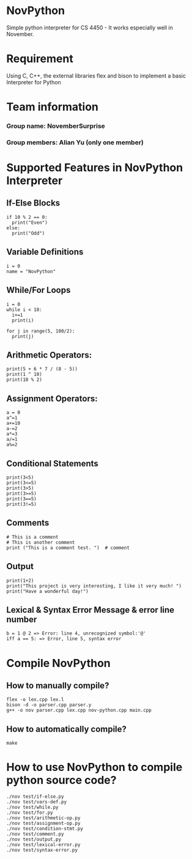 # NovPython
Simple python interpreter for CS 4450 - It works especially well in November. 

# Requirement
Using C, C++, the external libraries flex and bison to implement a basic Interpreter for Python

# Team information
### Group name: NovemberSurprise
### Group members: Alian Yu (only one member)

# Supported Features in NovPython Interpreter
## If-Else Blocks
```
if 10 % 2 == 0:
  print("Even")
else:
  print("Odd")
```

## Variable Definitions
```
i = 0
name = "NovPython"
```
## While/For Loops
```
i = 0
while i < 10:
  i+=1
  print(i)

for j in range(5, 100/2):
  print(j)
```

## Arithmetic Operators:
```
print(5 + 6 * 7 / (8 - 5))
print(1 ^ 10)
print(10 % 2)
```

## Assignment Operators:
```
a = 0
a^=1
a+=10
a-=2
a*=3
a/=1
a%=2
```

## Conditional Statements
```
print(3<5)
print(3<=5)
print(3>5)
print(3>=5)
print(3==5)
print(3!=5)
```

## Comments
```
# This is a comment
# This is another comment
print ("This is a comment test. ")  # comment
```

## Output
```
print(1+2)  
print("This project is very interesting, I like it very much! ")
print("Have a wonderful day!")
```

## Lexical & Syntax Error Message & error line number

```
b = 1 @ 2 => Error: line 4, unrecognized symbol:'@'
iff a == 5: => Error, line 5, syntax error
```

# Compile NovPython
## How to manually compile?
```
flex -o lex.cpp lex.l
bison -d -o parser.cpp parser.y
g++ -o nov parser.cpp lex.cpp nov-python.cpp main.cpp
```
## How to automatically compile?
```
make
```

# How to use NovPython to compile python source code?
```
./nov test/if-else.py
./nov test/vars-def.py
./nov test/while.py
./nov test/for.py
./nov test/arithmetic-op.py
./nov test/assignment-op.py
./nov test/condition-stmt.py
./nov test/comment.py
./nov test/output.py
./nov test/lexical-error.py
./nov test/syntax-error.py
```

